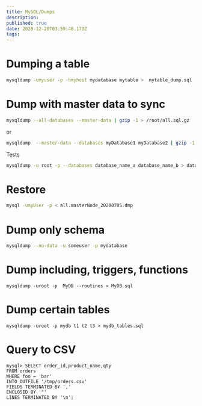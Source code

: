 ```yaml
---
title: MySQL/Dumps
description: 
published: true
date: 2020-12-20T03:59:40.173Z
tags: 
---
```


# Dumping a table
```sh
mysqldump -umyuser -p -hmyhost mydatabase mytable >  mytable_dump.sql
```

# Dump with master data to sync
```sh
mysqldump --all-databases --master-data | gzip -1 > /root/all.sql.gz
```
or

```sh
mysqldump  --master-data --databases myDatabase1 myDatabase2 | gzip -1 > /root/all.sql.gz
```

Tests

```sh
mysqldump -u root -p --databases database_name_a database_name_b > databases_a_b.sql
```


# Restore

```sh
mysql -umyUser -p < all.masterNode_20200705.dmp
```

# Dump only schema
```sh
mysqldump --no-data -u someuser -p mydatabase
```

# Dump including, triggers, functions

```text
mysqldump -uroot -p  MyDB --routines > MyDB.sql
```

# Dump certain tables

```text
mysqldump -uroot -p mydb t1 t2 t3 > mydb_tables.sql

```

# Query to CSV

```mysql
mysql> SELECT order_id,product_name,qty
FROM orders
WHERE foo = 'bar'
INTO OUTFILE '/tmp/orders.csv'
FIELDS TERMINATED BY ','
ENCLOSED BY '"'
LINES TERMINATED BY '\n';
```
